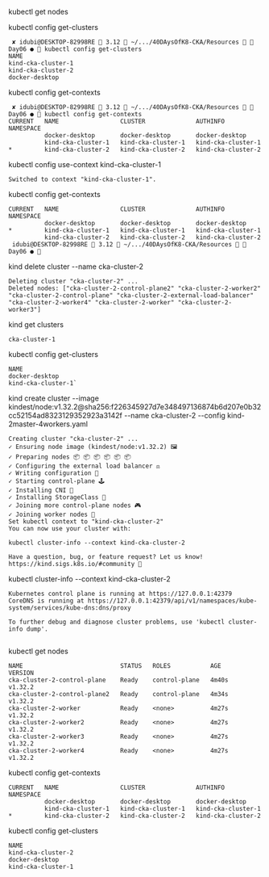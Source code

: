 kubectl get nodes 

kubectl config get-clusters
```
 ✘ idubi@DESKTOP-82998RE  3.12  ~/.../40DAysOfK8-CKA/Resources   Day06 ●  kubectl config get-clusters
NAME
kind-cka-cluster-1
kind-cka-cluster-2
docker-desktop
```
kubectl config get-contexts
```
 ✘ idubi@DESKTOP-82998RE  3.12  ~/.../40DAysOfK8-CKA/Resources   Day06 ●  kubectl config get-contexts
CURRENT   NAME                 CLUSTER              AUTHINFO             NAMESPACE
          docker-desktop       docker-desktop       docker-desktop       
          kind-cka-cluster-1   kind-cka-cluster-1   kind-cka-cluster-1   
*         kind-cka-cluster-2   kind-cka-cluster-2   kind-cka-cluster-2   
```
 
kubectl config use-context kind-cka-cluster-1
```
Switched to context "kind-cka-cluster-1".
```
kubectl config get-contexts

```
CURRENT   NAME                 CLUSTER              AUTHINFO             NAMESPACE
          docker-desktop       docker-desktop       docker-desktop       
*         kind-cka-cluster-1   kind-cka-cluster-1   kind-cka-cluster-1   
          kind-cka-cluster-2   kind-cka-cluster-2   kind-cka-cluster-2   
 idubi@DESKTOP-82998RE  3.12  ~/.../40DAysOfK8-CKA/Resources   Day06 ●  
```
kind delete cluster --name cka-cluster-2
```
Deleting cluster "cka-cluster-2" ...
Deleted nodes: ["cka-cluster-2-control-plane2" "cka-cluster-2-worker2" "cka-cluster-2-control-plane" "cka-cluster-2-external-load-balancer" "cka-cluster-2-worker4" "cka-cluster-2-worker" "cka-cluster-2-worker3"]
```
kind get clusters
```
cka-cluster-1
```

kubectl config get-clusters
```
NAME
docker-desktop
kind-cka-cluster-1`
```
 kind create cluster --image kindest/node:v1.32.2@sha256:f226345927d7e348497136874b6d207e0b32cc52154ad8323129352923a3142f --name cka-cluster-2  --config kind-2master-4workers.yaml
 ```
Creating cluster "cka-cluster-2" ...
 ✓ Ensuring node image (kindest/node:v1.32.2) 🖼
 ✓ Preparing nodes 📦 📦 📦 📦 📦 📦  
 ✓ Configuring the external load balancer ⚖️ 
 ✓ Writing configuration 📜 
 ✓ Starting control-plane 🕹️ 
 ✓ Installing CNI 🔌 
 ✓ Installing StorageClass 💾 
 ✓ Joining more control-plane nodes 🎮 
 ✓ Joining worker nodes 🚜 
Set kubectl context to "kind-cka-cluster-2"
You can now use your cluster with:

kubectl cluster-info --context kind-cka-cluster-2

Have a question, bug, or feature request? Let us know! https://kind.sigs.k8s.io/#community 🙂
```
kubectl cluster-info --context kind-cka-cluster-2
``` 
Kubernetes control plane is running at https://127.0.0.1:42379
CoreDNS is running at https://127.0.0.1:42379/api/v1/namespaces/kube-system/services/kube-dns:dns/proxy

To further debug and diagnose cluster problems, use 'kubectl cluster-info dump'.
 
 ```
 kubectl get nodes 

```
NAME                           STATUS   ROLES           AGE     VERSION
cka-cluster-2-control-plane    Ready    control-plane   4m40s   v1.32.2
cka-cluster-2-control-plane2   Ready    control-plane   4m34s   v1.32.2
cka-cluster-2-worker           Ready    <none>          4m27s   v1.32.2
cka-cluster-2-worker2          Ready    <none>          4m27s   v1.32.2
cka-cluster-2-worker3          Ready    <none>          4m27s   v1.32.2
cka-cluster-2-worker4          Ready    <none>          4m27s   v1.32.2
```
kubectl config get-contexts
```
CURRENT   NAME                 CLUSTER              AUTHINFO             NAMESPACE
          docker-desktop       docker-desktop       docker-desktop       
          kind-cka-cluster-1   kind-cka-cluster-1   kind-cka-cluster-1   
*         kind-cka-cluster-2   kind-cka-cluster-2   kind-cka-cluster-2   
```
kubectl config get-clusters
```
NAME
kind-cka-cluster-2
docker-desktop
kind-cka-cluster-1
```